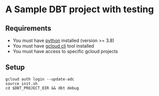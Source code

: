# A Sample DBT project with testing

## Requirements
- You must have [python](https://www.python.org/downloads/) installed (version >= 3.8)
- You must have [gcloud cli](https://cloud.google.com/sdk/docs/install) tool installed
- You must have access to specific gcloud projects
## Setup
```
gcloud auth login --update-adc
source init.sh
cd $DBT_PROJECT_DIR && dbt debug
```